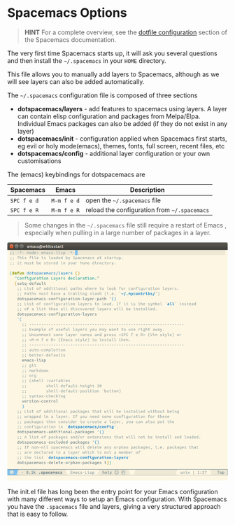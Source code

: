 # Spacemacs Options

> **HINT** For a complete overview, see the [dotfile configuration](http://spacemacs.org/doc/DOCUMENTATION.html#dotfile-configuration) section of the Spacemacs documentation.

The very first time Spacemacs starts up, it will ask you several questions and then install the `~/.spacemacs` in your `HOME` directory.

This file allows you to manually add layers to Spacemacs, although as we will see layers can also be added automatically.

The `~/.spacemacs` configuration file is composed of three sections 


* **dotspacemacs/layers** - add features to spacemacs using layers.  A layer can contain elisp configuration and packages from Melpa/Elpa.  Individual Emacs packages can also be added (if they do not exist in any layer)
* **dotspacemacs/init** - configuration applied when Spacemacs first starts, eg evil or holy mode(emacs), themes, fonts, full screen, recent files, etc
* **dotspacemacs/config** - additional layer configuration or your own customisations 

The (emacs) keybindings for dotspacemacs are

| Spacemacs   | Emacs       | Description                                  |
|-------------|-------------|----------------------------------------------|
| `SPC f e d` | `M-m f e d` | open the `~/.spacemacs` file                 |
| `SPC f e R` | `M-m f e R` | reload the configuration from `~/.spacemacs` |

> Some changes in the `~/.spacemacs` file still require a restart of Emacs , especially when pulling in a large number of packages in a layer.


![Spacemacs configure layers](/images/spacemacs-configure-layers.png)

The init.el file has long been the entry point for your Emacs configuration with many different ways to setup an Emacs configuration.  With Spacemacs you have the `.spacemacs` file and layers, giving a very structured approach that is easy to follow.


